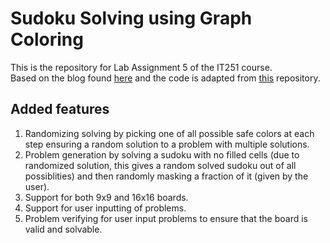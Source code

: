 # Sudoku Solving using Graph Coloring

This is the repository for Lab Assignment 5 of the IT251 course.<br>
Based on the blog found <a href="https://medium.com/code-science/sudoku-solver-graph-coloring-8f1b4df47072">here</a> and the code is adapted from
<a href="https://github.com/Ishaan97/Sudoku-Solver-Graph-Coloring/tree/master">this</a> repository.

## Added features
1. Randomizing solving by picking one of all possible safe colors at each step ensuring a random solution to a problem with multiple solutions.
2. Problem generation by solving a sudoku with no filled cells (due to randomized solution, this gives a random solved sudoku out of all possiblities) and then randomly masking a fraction of it (given by the user).
3. Support for both 9x9 and 16x16 boards.
4. Support for user inputting of problems.
5. Problem verifying for user input problems to ensure that the board is valid and solvable.
